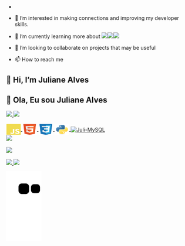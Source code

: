 - 
- 👀 I’m interested in making connections and improving my developer skills.
- 🌱 I’m currently learning more about <img src="https://img.shields.io/badge/HTML5-E34F26?style=for-the-badge&logo=html5&logoColor=white"><img src="https://img.shields.io/badge/JavaScript-F7DF1E?style=for-the-badge&logo=javascript&logoColor=black"><img src="https://img.shields.io/badge/CSS3-1572B6?style=for-the-badge&logo=css3&logoColor=white">

- 💞️ I’m looking to collaborate on projects that may be useful
- 📫 How to reach me 






## 👋 Hi, I’m Juliane Alves 
## 👋   Ola, Eu sou Juliane Alves 
 <div>
  <a href="https://github.com/julisevla3">
  <img height="180em" src="https://github-readme-stats.vercel.app/api?username=julisevla3&show_icons=true&theme=dracula&include_all_commits=true&count_private=true"/>
  <img height="180em" src="https://github-readme-stats.vercel.app/api/top-langs/?username=julisevla3&layout=compact&langs_count=7&theme=dracula"/>
</div>
<div style="display: inline_block"><br>
  <img align="center" alt="Juli-Js" height="30" width="40" src="https://raw.githubusercontent.com/devicons/devicon/master/icons/javascript/javascript-plain.svg">
  <img align="center" alt="Juli-HTML" height="30" width="40" src="https://raw.githubusercontent.com/devicons/devicon/master/icons/html5/html5-original.svg">
  <img align="center" alt="Juli-CSS" height="30" width="40" src="https://raw.githubusercontent.com/devicons/devicon/master/icons/css3/css3-original.svg">
  <img align="center" alt="Juli-Python" height="30" width="40" src="https://raw.githubusercontent.com/devicons/devicon/master/icons/python/python-original.svg">
  <img align="center" alt="Juli-MySQL" src="https://img.shields.io/badge/MySQL-00000F?style=for-the-badge&logo=mysql&logoColor=white">
    
    
</div>
    
    
  
  <div>
 
    
<a href="https://www.instagram.com/juli.coding/" target="_blank">
    <img src="https://img.shields.io/badge/Instagram-E4405F?style=for-the-badge&logo=instagram&logoColor=white">
</a> 
    
    
       
    
 <a href="https://discord.com/channels/@me" target="_blank"><img src="https://img.shields.io/badge/Discord-7289DA?style=for-the-badge&logo=discord&logoColor=white" target="_blank"></a> 
    
    
  <a href="https://www.twitch.tv/julisevla" target="_blank">  
    <img src="https://img.shields.io/badge/Twitch-9146FF?style=for-the-badge&logo=twitch&logoColor=white">
</a>

    
    
  <a href="https://www.linkedin.com/in/juliane-alves-43b15987" target="_blank">  
    <img src="https://img.shields.io/badge/LinkedIn-0077B5?style=for-the-badge&logo=linkedin&logoColor=white">
</a>

    
<div>
 
  ![Snake animation](https://github.com/rafaballerini/rafaballerini/blob/output/github-contribution-grid-snake.svg)
 
</div>



<!---
julisevla3/julisevla3 is a ✨ special ✨ repository because its `README.md` (this file) appears on your GitHub profile.
You can click the Preview link to take a look at your changes.
--->
